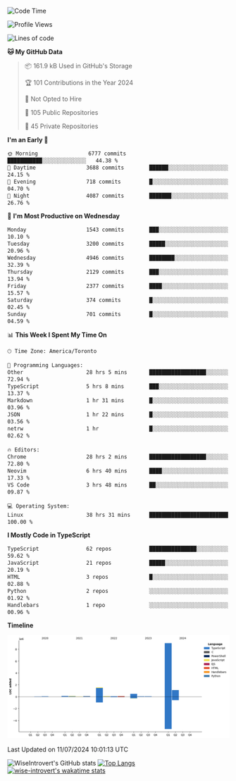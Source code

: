 <!--START_SECTION:waka-->
![Code Time](http://img.shields.io/badge/Code%20Time-1%2C881%20hrs%2015%20mins-blue)

![Profile Views](http://img.shields.io/badge/Profile%20Views-0-blue)

![Lines of code](https://img.shields.io/badge/From%20Hello%20World%20I%27ve%20Written-12.9%20million%20lines%20of%20code-blue)

**🐱 My GitHub Data** 

> 📦 161.9 kB Used in GitHub's Storage 
 > 
> 🏆 101 Contributions in the Year 2024
 > 
> 🚫 Not Opted to Hire
 > 
> 📜 105 Public Repositories 
 > 
> 🔑 45 Private Repositories 
 > 
**I'm an Early 🐤** 

```text
🌞 Morning                6777 commits        ███████████░░░░░░░░░░░░░░   44.38 % 
🌆 Daytime                3688 commits        ██████░░░░░░░░░░░░░░░░░░░   24.15 % 
🌃 Evening                718 commits         █░░░░░░░░░░░░░░░░░░░░░░░░   04.70 % 
🌙 Night                  4087 commits        ███████░░░░░░░░░░░░░░░░░░   26.76 % 
```
📅 **I'm Most Productive on Wednesday** 

```text
Monday                   1543 commits        ███░░░░░░░░░░░░░░░░░░░░░░   10.10 % 
Tuesday                  3200 commits        █████░░░░░░░░░░░░░░░░░░░░   20.96 % 
Wednesday                4946 commits        ████████░░░░░░░░░░░░░░░░░   32.39 % 
Thursday                 2129 commits        ███░░░░░░░░░░░░░░░░░░░░░░   13.94 % 
Friday                   2377 commits        ████░░░░░░░░░░░░░░░░░░░░░   15.57 % 
Saturday                 374 commits         █░░░░░░░░░░░░░░░░░░░░░░░░   02.45 % 
Sunday                   701 commits         █░░░░░░░░░░░░░░░░░░░░░░░░   04.59 % 
```


📊 **This Week I Spent My Time On** 

```text
🕑︎ Time Zone: America/Toronto

💬 Programming Languages: 
Other                    28 hrs 5 mins       ██████████████████░░░░░░░   72.94 % 
TypeScript               5 hrs 8 mins        ███░░░░░░░░░░░░░░░░░░░░░░   13.37 % 
Markdown                 1 hr 31 mins        █░░░░░░░░░░░░░░░░░░░░░░░░   03.96 % 
JSON                     1 hr 22 mins        █░░░░░░░░░░░░░░░░░░░░░░░░   03.56 % 
netrw                    1 hr                █░░░░░░░░░░░░░░░░░░░░░░░░   02.62 % 

🔥 Editors: 
Chrome                   28 hrs 2 mins       ██████████████████░░░░░░░   72.80 % 
Neovim                   6 hrs 40 mins       ████░░░░░░░░░░░░░░░░░░░░░   17.33 % 
VS Code                  3 hrs 48 mins       ██░░░░░░░░░░░░░░░░░░░░░░░   09.87 % 

💻 Operating System: 
Linux                    38 hrs 31 mins      █████████████████████████   100.00 % 
```

**I Mostly Code in TypeScript** 

```text
TypeScript               62 repos            ███████████████░░░░░░░░░░   59.62 % 
JavaScript               21 repos            █████░░░░░░░░░░░░░░░░░░░░   20.19 % 
HTML                     3 repos             █░░░░░░░░░░░░░░░░░░░░░░░░   02.88 % 
Python                   2 repos             ░░░░░░░░░░░░░░░░░░░░░░░░░   01.92 % 
Handlebars               1 repo              ░░░░░░░░░░░░░░░░░░░░░░░░░   00.96 % 
```



**Timeline**

![Lines of Code chart](https://raw.githubusercontent.com/wise-introvert/wise-introvert/master/assets/bar_graph.png)


 Last Updated on 11/07/2024 10:01:13 UTC
<!--END_SECTION:waka-->

![WiseIntrovert's GitHub stats](https://github-readme-stats.vercel.app/api?username=wise-introvert&count_private=true&show_icons=true)
[![Top Langs](https://github-readme-stats.vercel.app/api/top-langs/?username=wise-introvert&langs_count=10)](https://github.com/anuraghazra/github-readme-stats)
[![wise-introvert's wakatime stats](https://github-readme-stats.vercel.app/api/wakatime?username=wiseintrovert)](https://github.com/anuraghazra/github-readme-stats)
